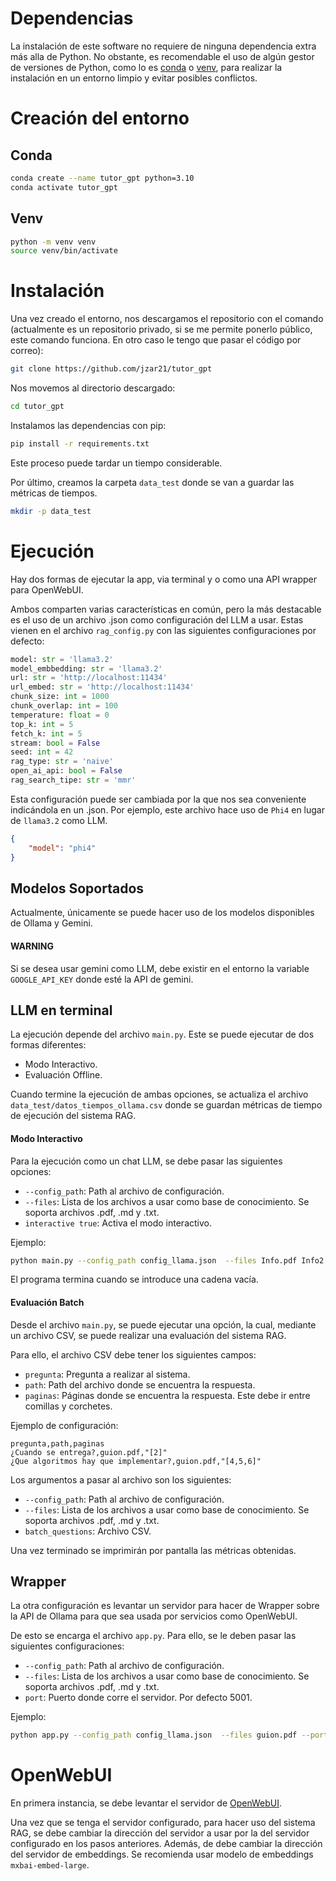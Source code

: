 # Dependencias

La instalación de este software no requiere de ninguna dependencia extra más alla de Python. No obstante, es recomendable el uso de algún gestor de versiones de Python, como lo es [conda](https://docs.conda.io/projects/conda/en/latest/user-guide/install/index.html) o [venv](https://docs.python.org/3/library/venv.html), para realizar la instalación en un entorno limpio y evitar posibles conflictos.

# Creación del entorno

## Conda

```bash
conda create --name tutor_gpt python=3.10
conda activate tutor_gpt
```

## Venv

```bash
python -m venv venv
source venv/bin/activate
```

# Instalación

Una vez creado el entorno, nos descargamos el repositorio con el comando (actualmente es un repositorio privado, si se me permite ponerlo público, este comando funciona. En otro caso le tengo que pasar el código por correo):

```bash
git clone https://github.com/jzar21/tutor_gpt
```

Nos movemos al directorio descargado:

```bash
cd tutor_gpt
```

Instalamos las dependencias con pip:

```bash
pip install -r requirements.txt
```

Este proceso puede tardar un tiempo considerable.

Por último, creamos la carpeta `data_test` donde se van a guardar las métricas de tiempos.

```bash
mkdir -p data_test
```

# Ejecución

Hay dos formas de ejecutar la app, via terminal y o como una API wrapper para OpenWebUI.

Ambos comparten varias características en común, pero la más destacable es el uso de un archivo .json como configuración del LLM a usar. Estas vienen en el archivo `rag_config.py` con las siguientes configuraciones por defecto:

```python
model: str = 'llama3.2'
model_embbedding: str = 'llama3.2'
url: str = 'http://localhost:11434'
url_embed: str = 'http://localhost:11434'
chunk_size: int = 1000
chunk_overlap: int = 100
temperature: float = 0
top_k: int = 5
fetch_k: int = 5
stream: bool = False
seed: int = 42
rag_type: str = 'naive'
open_ai_api: bool = False
rag_search_tipe: str = 'mmr'
```

Esta configuración puede ser cambiada por la que nos sea conveniente indicándola en un .json. Por ejemplo, este archivo hace uso de `Phi4` en lugar de `llama3.2` como LLM.

```json
{
    "model": "phi4"
}
```


## Modelos Soportados

Actualmente, únicamente se puede hacer uso de los modelos disponibles de Ollama y Gemini.

#### WARNING

Si se desea usar gemini como LLM, debe existir en el entorno la variable `GOOGLE_API_KEY` donde esté la API de gemini.

## LLM en terminal

La ejecución depende del archivo `main.py`. Este se puede ejecutar de dos formas diferentes:

- Modo Interactivo.
- Evaluación Offline.

Cuando termine la ejecución de ambas opciones, se actualiza el archivo `data_test/datos_tiempos_ollama.csv` donde se guardan métricas de tiempo de ejecución del sistema RAG.


#### Modo Interactivo

Para la ejecución como un chat LLM, se debe pasar las siguientes opciones:

- `--config_path`: Path al archivo de configuración.
- `--files`: Lista de los archivos a usar como base de conocimiento. Se soporta archivos .pdf, .md y .txt.
- `interactive true`: Activa el modo interactivo.

Ejemplo:

```bash
python main.py --config_path config_llama.json  --files Info.pdf Info2.pdf --interactive true
```

El programa termina cuando se introduce una cadena vacía.

#### Evaluación Batch

Desde el archivo `main.py`, se puede ejecutar una opción, la cual, mediante un archivo CSV, se puede realizar una evaluación del sistema RAG.

Para ello, el archivo CSV debe tener los siguientes campos: 

- `pregunta`: Pregunta a realizar al sistema.
- `path`: Path del archivo donde se encuentra la respuesta.
- `paginas`: Páginas donde se encuentra la respuesta. Este debe ir entre comillas y corchetes.

Ejemplo de configuración:

```csv
pregunta,path,paginas
¿Cuando se entrega?,guion.pdf,"[2]"
¿Que algoritmos hay que implementar?,guion.pdf,"[4,5,6]"
```

Los argumentos a pasar al archivo son los siguientes:

- `--config_path`: Path al archivo de configuración.
- `--files`: Lista de los archivos a usar como base de conocimiento. Se soporta archivos .pdf, .md y .txt.
- `batch_questions`: Archivo CSV.

Una vez terminado se imprimirán por pantalla las métricas obtenidas.

## Wrapper

La otra configuración es levantar un servidor para hacer de Wrapper sobre la API de Ollama para que sea usada por servicios como OpenWebUI.

De esto se encarga el archivo `app.py`. Para ello, se le deben pasar las siguientes configuraciones:

- `--config_path`: Path al archivo de configuración.
- `--files`: Lista de los archivos a usar como base de conocimiento. Se soporta archivos .pdf, .md y .txt.
- `port`: Puerto donde corre el servidor. Por defecto 5001.

Ejemplo:

```bash
python app.py --config_path config_llama.json  --files guion.pdf --port 5001
```

# OpenWebUI

En primera instancia, se debe levantar el servidor de [OpenWebUI](https://openwebui.com/).

Una vez que se tenga el servidor configurado, para hacer uso del sistema RAG, se debe cambiar la dirección del servidor a usar por la del servidor configurado en los pasos anteriores. Además, de debe cambiar la dirección del servidor de embeddings. Se recomienda usar modelo de embeddings `mxbai-embed-large`.


